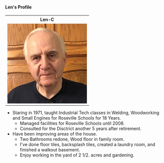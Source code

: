 ####  Len's Profile
<table>
  <tr>
    <th>Len-C</td>
  </tr>
  <tr>
      <td valign="top">
      <a href="./Profile.jpg">
      <img src="./Thumbnails/Profile-T.jpg">
      </a>
      </td
  <tr>
 </table>
 
 -  Staring in 1971, taught Industrial Tech classes in Welding, Woodworking and Small Engines for Roseville Schools for 18 Years.
     - Managed facilities for Roseville Schools until 2008.
     - Consulted for the Disctrict another 5 years after retirement.
 -  Have been improving areas of the house.
     - Two Bathrooms redone, Wood floor in family room.
     - I've done floor tiles, backsplash tiles, created a laundry room, and finished a walkout basement.  
     - Enjoy working in the yard of 2 1/2. acres and gardening.  
 
